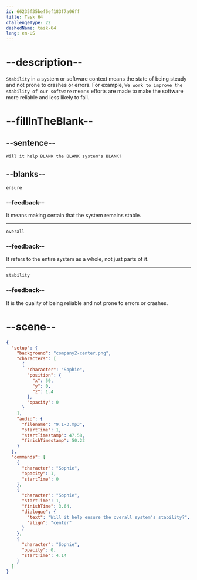 ```yaml
---
id: 66235f35bef6ef183f7a06ff
title: Task 64
challengeType: 22
dashedName: task-64
lang: en-US
---
```


<!-- (Audio) Sophie: Will it help ensure the overall system's stability? -->

# --description--

`Stability` in a system or software context means the state of being steady and not prone to crashes or errors. For example, `We work to improve the stability of our software` means efforts are made to make the software more reliable and less likely to fail.

# --fillInTheBlank--

## --sentence--

`Will it help BLANK the BLANK system's BLANK?`

## --blanks--

`ensure`

### --feedback--

It means making certain that the system remains stable.

---

`overall`

### --feedback--

It refers to the entire system as a whole, not just parts of it.

---

`stability`

### --feedback--

It is the quality of being reliable and not prone to errors or crashes.

# --scene--

```json
{
  "setup": {
    "background": "company2-center.png",
    "characters": [
      {
        "character": "Sophie",
        "position": {
          "x": 50,
          "y": 0,
          "z": 1.4
        },
        "opacity": 0
      }
    ],
    "audio": {
      "filename": "9.1-3.mp3",
      "startTime": 1,
      "startTimestamp": 47.58,
      "finishTimestamp": 50.22
    }
  },
  "commands": [
    {
      "character": "Sophie",
      "opacity": 1,
      "startTime": 0
    },
    {
      "character": "Sophie",
      "startTime": 1,
      "finishTime": 3.64,
      "dialogue": {
        "text": "Will it help ensure the overall system's stability?",
        "align": "center"
      }
    },
    {
      "character": "Sophie",
      "opacity": 0,
      "startTime": 4.14
    }
  ]
}
```
